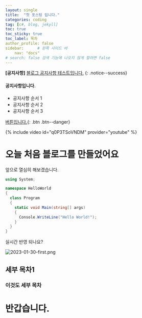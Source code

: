 ```yaml
---
layout: single
title:  "첫 포스팅 입니다."
categories: coding
tag: [c#, blog, jekyll]
toc: true
toc_sticky: true
toc_label: 목차
author_profile: false
sidebar:      # 왼쪽 사이드 바
    nav: "docs"  
# search: false 검색 기능에 나오지 않게 할려면 false
---
```


**[공지사항]** [블로그 공지사항 테스트입니다.](https://mmistakes.github.io/minimal-mistakes/docs/quick-start-guide/)
{: .notice--success}

<div class="notice--danger">
<h4>공지사항입니다.</h4>
<ul>
    <li>공지사항 순서 1</li>
    <li>공지사항 순서 2</li>
    <li>공지사항 순서 3</li>
</ul>
</div>

[버튼입니다.](https://google.com){: .btn .btn--danger}

{% include video id="q0P3TSoVNDM" provider="youtube" %}

# 오늘 처음 블로그를 만들었어요

앞으로 열심히 해보겠습니다.

```c#
using System;

namespace HelloWorld
{
  class Program
  {
    static void Main(string[] args)
    {
      Console.WriteLine("Hello World!");    
    }
  }
}
```

실시간 반영 되나요?

![2023-01-30-first.png]({{site.url}}/assets/images/2023-01-30-first.png)

## 세부 목차1

### 이것도 세부 목차

# 반갑습니다.